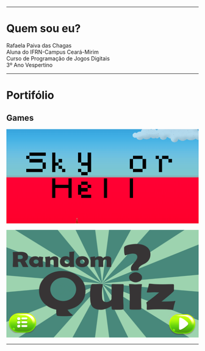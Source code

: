 
* * *   

# Quem sou eu?

 Rafaela Paiva das Chagas  
 Aluna do IFRN-Campus Ceará-Mirim  
 Curso de Programação de Jogos Digitais  
 3º Ano Vespertino

* * *   

# Portifólio  

## Games    

[![](SoH.png)](https://rafaelapaivva.github.io/JogoSkyOrHelll/)  

[![](RQ.png)](https://jadsamiamedeiros.github.io/randomquiz/)


* * *   
